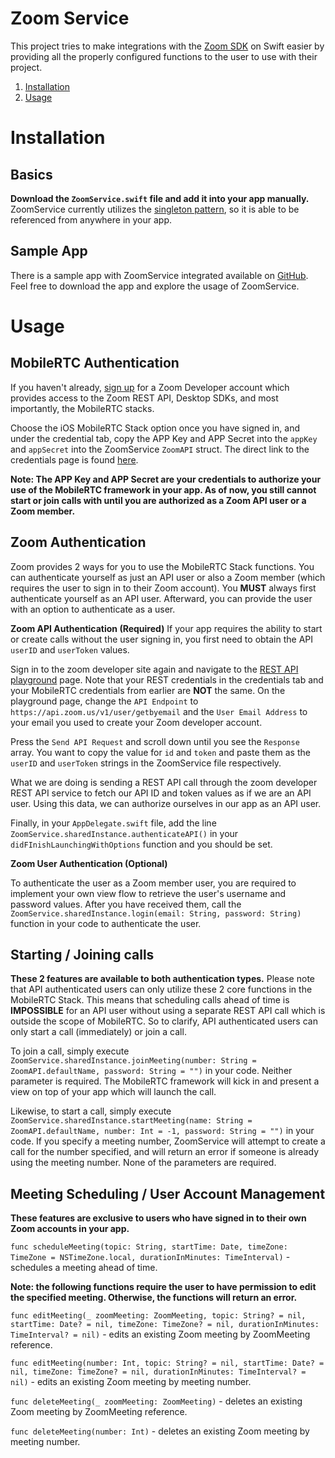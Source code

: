 Zoom Service
===============

This project tries to make integrations with the [Zoom SDK](https://zoom.us/developer) on Swift easier by providing all the properly configured functions to the user to use with their project.

1. [Installation](#installation)
1. [Usage](#usage)

# Installation

## Basics
**Download the `ZoomService.swift` file and add it into your app manually.** ZoomService currently utilizes the [singleton pattern](https://sourcemaking.com/design_patterns/singleton), so it is able to be referenced from anywhere in your app.

## Sample App
There is a sample app with ZoomService integrated available on [GitHub](github.com/george-lim). Feel free to download the app and explore the usage of ZoomService.

# Usage

## MobileRTC Authentication
If you haven't already, [sign up](https://zoom.us/developer) for a Zoom Developer account which provides access to the Zoom REST API, Desktop SDKs, and most importantly, the MobileRTC stacks.

Choose the iOS MobileRTC Stack option once you have signed in, and under the credential tab, copy the APP Key and APP Secret into the `appKey` and `appSecret` into the ZoomService `ZoomAPI` struct. The direct link to the credentials page is found [here](https://zoom.us/developer/ios/credential).

**Note: The APP Key and APP Secret are your credentials to authorize your use of the MobileRTC framework in your app. As of now, you still cannot start or join calls with until you are authorized as a Zoom API user or a Zoom member.**

## Zoom Authentication
Zoom provides 2 ways for you to use the MobileRTC Stack functions. You can authenticate yourself as just an API user or also a Zoom member (which requires the user to sign in to their Zoom account). You **MUST** always first authenticate yourself as an API user. Afterward, you can provide the user with an option to authenticate as a user.

**Zoom API Authentication (Required)**
If your app requires the ability to start or create calls without the user signing in, you first need to obtain the API `userID` and `userToken` values.

Sign in to the zoom developer site again and navigate to the [REST API playground](https://zoom.us/developer/api/playground) page. Note that your REST credentials in the credentials tab and your MobileRTC credentials from earlier are **NOT** the same. On the playground page, change the `API Endpoint` to `https://api.zoom.us/v1/user/getbyemail` and the `User Email Address` to your email you used to create your Zoom developer account.

Press the `Send API Request` and scroll down until you see the `Response` array. You want to copy the value for `id` and `token` and paste them as the `userID` and `userToken` strings in the ZoomService file respectively.

What we are doing is sending a REST API call through the zoom developer REST API service to fetch our API ID and token values as if we are an API user. Using this data, we can authorize ourselves in our app as an API user.

Finally, in your `AppDelegate.swift` file, add the line `ZoomService.sharedInstance.authenticateAPI()` in your `didFInishLaunchingWithOptions` function and you should be set.

**Zoom User Authentication (Optional)**

To authenticate the user as a Zoom member user, you are required to implement your own view flow to retrieve the user's username and password values. After you have received them, call the `ZoomService.sharedInstance.login(email: String, password: String)` function in your code to authenticate the user.

## Starting / Joining calls

**These 2 features are available to both authentication types.** Please note that API authenticated users can only utilize these 2 core functions in the MobileRTC Stack. This means that scheduling calls ahead of time is **IMPOSSIBLE** for an API user without using a separate REST API call which is outside the scope of MobileRTC. So to clarify, API authenticated users can only start a call (immediately) or join a call.

To join a call, simply execute `ZoomService.sharedInstance.joinMeeting(number: String = ZoomAPI.defaultName, password: String = "")` in your code. Neither parameter is required. The MobileRTC framework will kick in and present a view on top of your app which will launch the call.

Likewise, to start a call, simply execute `ZoomService.sharedInstance.startMeeting(name: String = ZoomAPI.defaultName, number: Int = -1, password: String = "")` in your code. If you specify a meeting number, ZoomService will attempt to create a call for the number specified, and will return an error if someone is already using the meeting number. None of the parameters are required.

## Meeting Scheduling / User Account Management

**These features are exclusive to users who have signed in to their own Zoom accounts in your app.**

`func scheduleMeeting(topic: String, startTime: Date, timeZone: TimeZone = NSTimeZone.local, durationInMinutes: TimeInterval)` - schedules a meeting ahead of time.

**Note: the following functions require the user to have permission to edit the specified meeting. Otherwise, the functions will return an error.**

`func editMeeting(_ zoomMeeting: ZoomMeeting, topic: String? = nil, startTime: Date? = nil, timeZone: TimeZone? = nil, durationInMinutes: TimeInterval? = nil)` - edits an existing Zoom meeting by ZoomMeeting reference.

`func editMeeting(number: Int, topic: String? = nil, startTime: Date? = nil, timeZone: TimeZone? = nil, durationInMinutes: TimeInterval? = nil)` - edits an existing Zoom meeting by meeting number.

`func deleteMeeting(_ zoomMeeting: ZoomMeeting)` - deletes an existing Zoom meeting by ZoomMeeting reference.

`func deleteMeeting(number: Int)` - deletes an existing Zoom meeting by meeting number.